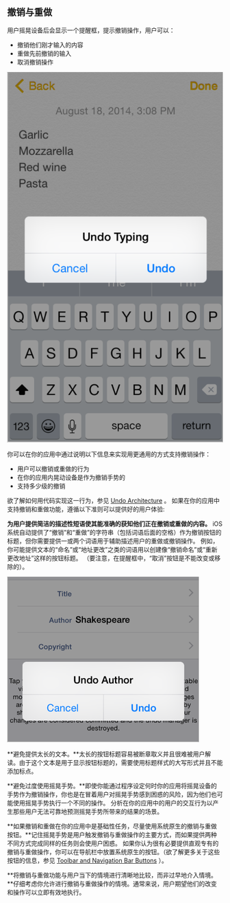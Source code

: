 ## 撤销与重做

用户摇晃设备后会显示一个提醒框，提示撤销操作，用户可以：
-	撤销他们刚才输入的内容
-	重做先前撤销的输入
-	取消撤销操作

![images](images/undo_intro_2x.png)
 
你可以在你的应用中通过说明以下信息来实现用更通用的方式支持撤销操作：
-	用户可以撤销或重做的行为
-	在你的应用内晃动设备是作为撤销手势的
-	支持多少级的撤销

欲了解如何用代码实现这一行为，参见 [Undo Architecture](https://developer.apple.com/library/ios/documentation/Cocoa/Conceptual/UndoArchitecture/UndoArchitecture.html#//apple_ref/doc/uid/10000010i) 。
如果在你的应用中支持撤销和重做功能，遵循以下准则可以提供好的用户体验:

**为用户提供简洁的描述性短语使其能准确的获知他们正在撤销或重做的内容。** iOS 系统自动提供了“撤销”和“重做”的字符串（包括词语后面的空格）作为撤销按钮的标题，但你需要提供一或两个词语用于辅助描述用户的重做或撤销操作。
例如，你可能提供文本的“命名”或“地址更改”之类的词语用以创建像“撤销命名”或“重新更改地址”这样的按钮标题。
（要注意，在提醒框中，“取消”按钮是不能改变或移除的）。

![images](images/undo_example_2x.png)
 
**避免提供太长的文本。**太长的按钮标题容易被断章取义并且很难被用户解读。由于这个文本是用于显示按钮标题的，需要使用标题样式的大写形式并且不能添加标点。

**避免过度使用摇晃手势。**即使你能通过程序设定何时你的应用将摇晃设备的手势作为撤销操作，你也是在冒着用户对摇晃手势感到困惑的风险，因为他们也可能使用摇晃手势执行一个不同的操作。
分析在你的应用中的用户的交互行为以产生那些用户无法可靠地预测摇晃手势所带来的结果的场景。

**如果撤销和重做在你的应用中是基础性任务，尽量使用系统原生的撤销与重做按钮。**记住摇晃手势是用户触发撤销与重做操作的主要方式，而如果提供两种不同方式完成同样的任务则会使用户困惑。
如果你认为很有必要提供直观专有的撤销与重做操作，你可以在导航栏中放置系统原生的按钮。（欲了解更多关于这些按钮的信息，参见 [Toolbar and Navigation Bar Buttons](https://developer.apple.com/library/ios/documentation/UserExperience/Conceptual/MobileHIG/Bars.html#//apple_ref/doc/uid/TP40006556-CH12-SW33) ）。

**将撤销与重做功能与用户当下的情境进行清晰地比较，而非过早地介入情境。**仔细考虑你允许进行撤销与重做操作的情境。通常来说，用户期望他们的改变和操作可以立即有效地执行。
